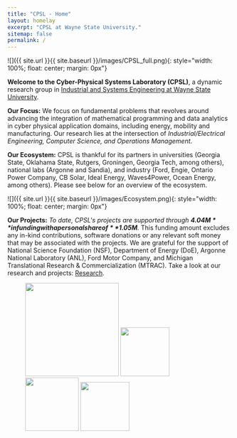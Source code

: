 ```yaml
---
title: "CPSL - Home"
layout: homelay
excerpt: "CPSL at Wayne State University."
sitemap: false
permalink: /
---
```


![]({{ site.url }}{{ site.baseurl }}/images/CPSL_full.png){: style="width: 100%; float: center; margin: 0px"}

**Welcome to the Cyber-Physical Systems Laboratory (CPSL)**, a dynamic research group in [Industrial and Systems Engineering at Wayne State University](https://engineering.wayne.edu/industrial-systems). 

**Our Focus:** We focus on fundamental problems that revolves around advancing the integration of mathematical programming and data analytics in cyber physical application domains, including energy, mobility and manufacturing. Our research lies at the intersection of *Industrial/Electrical Engineering, Computer Science, and Operations Management*.

**Our Ecosystem:** CPSL is thankful for its partners in universities (Georgia State, Oklahama State, Rutgers, Groningen, Georgia Tech, among others), national labs (Argonne and Sandia), and industry (Ford, Engie, Ontario Power Company, CB Solar, Ideal Energy, Waves4Power, Ocean Energy, among others). Please see below for an overview of the ecosystem.

![]({{ site.url }}{{ site.baseurl }}/images/Ecosystem.png){: style="width: 100%; float: center; margin: 0px"}

**Our Projects:** *To date, CPSL's projects are supported through **$4.04M** in funding with a personal share of **$1.05M**.* This funding amount excludes any in-kind contributions, software donations or any relevant soft money that may be associated with the projects. We are grateful for the support of National Science Foundation (NSF), Department of Energy (DoE), Argonne National Laboratory (ANL), Ford Motor Company,  and Michigan Translational Research & Commercialization (MTRAC). Take a look at our research and projects: [Research](research).


<figure class="fourth">
  <img src="{{ site.url }}{{ site.baseurl }}/images/logopic/Logo_Leiden.jpg" style="width: 210px">
  <img src="{{ site.url }}{{ site.baseurl }}/images/logopic/Logo_Nanofront.jpg" style="width: 110px">
  <img src="{{ site.url }}{{ site.baseurl }}/images/logopic/Logo_NWO.jpg" style="width: 120px">
  <img src="{{ site.url }}{{ site.baseurl }}/images/logopic/Logo_ERC.jpg" style="width: 110px">
</figure>
